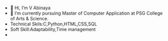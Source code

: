 - 👋 Hi, I’m V Abinaya
- 🌱 I’m currently pursuing Master of Computer Application at PSG College of Arts & Science.
- Technical Skils:C,Python,HTML,CSS,SQL
- Soft Skill:Adaptability,Time management
- 

<!---
ABINAYA050/ABINAYA050 is a ✨ special ✨ repository because its `README.md` (this file) appears on your GitHub profile.
You can click the Preview link to take a look at your changes.
--->
